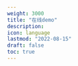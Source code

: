 ```yaml
---
weight: 3000
title: "在线demo"
description:
icon: language
lastmod: "2022-08-15"
draft: false
toc: true
---
```



